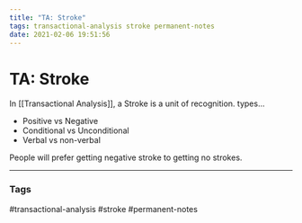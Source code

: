 ```yaml
---
title: "TA: Stroke"
tags: transactional-analysis stroke permanent-notes
date: 2021-02-06 19:51:56
---
```


# TA: Stroke

In [[Transactional Analysis]], a Stroke is a unit of recognition. types...

- Positive vs Negative
- Conditional vs Unconditional
- Verbal vs non-verbal

People will prefer getting negative stroke to getting no strokes.

---
### Tags
#transactional-analysis #stroke #permanent-notes
